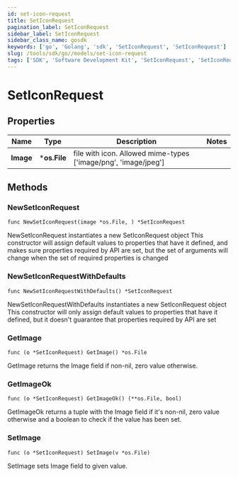 ```yaml
---
id: set-icon-request
title: SetIconRequest
pagination_label: SetIconRequest
sidebar_label: SetIconRequest
sidebar_class_name: gosdk
keywords: ['go', 'Golang', 'sdk', 'SetIconRequest', 'SetIconRequest'] 
slug: /tools/sdk/go//models/set-icon-request
tags: ['SDK', 'Software Development Kit', 'SetIconRequest', 'SetIconRequest']
---
```


# SetIconRequest

## Properties

Name | Type | Description | Notes
------------ | ------------- | ------------- | -------------
**Image** | ***os.File** | file with icon. Allowed mime-types ['image/png', 'image/jpeg'] | 

## Methods

### NewSetIconRequest

`func NewSetIconRequest(image *os.File, ) *SetIconRequest`

NewSetIconRequest instantiates a new SetIconRequest object
This constructor will assign default values to properties that have it defined,
and makes sure properties required by API are set, but the set of arguments
will change when the set of required properties is changed

### NewSetIconRequestWithDefaults

`func NewSetIconRequestWithDefaults() *SetIconRequest`

NewSetIconRequestWithDefaults instantiates a new SetIconRequest object
This constructor will only assign default values to properties that have it defined,
but it doesn't guarantee that properties required by API are set

### GetImage

`func (o *SetIconRequest) GetImage() *os.File`

GetImage returns the Image field if non-nil, zero value otherwise.

### GetImageOk

`func (o *SetIconRequest) GetImageOk() (**os.File, bool)`

GetImageOk returns a tuple with the Image field if it's non-nil, zero value otherwise
and a boolean to check if the value has been set.

### SetImage

`func (o *SetIconRequest) SetImage(v *os.File)`

SetImage sets Image field to given value.



